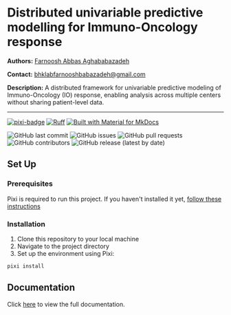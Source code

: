 # Distributed univariable predictive modelling for Immuno-Oncology response

**Authors:** [Farnoosh Abbas Aghababazadeh](https://github.com/RibaA)

**Contact:** [bhklabfarnooshbabazadeh@gmail.com](mailto:bhklabfarnooshbabazadeh@gmail.com)

**Description:** A distributed framework for univariable predictive modeling of Immuno-Oncology (IO) response, enabling analysis across multiple centers without sharing patient-level data.

--------------------------------------

[![pixi-badge](https://img.shields.io/endpoint?url=https://raw.githubusercontent.com/prefix-dev/pixi/main/assets/badge/v0.json&style=flat-square)](https://github.com/prefix-dev/pixi)
[![Ruff](https://img.shields.io/endpoint?url=https://raw.githubusercontent.com/astral-sh/ruff/main/assets/badge/v2.json&style=flat-square)](https://github.com/astral-sh/ruff)
[![Built with Material for MkDocs](https://img.shields.io/badge/mkdocs--material-gray?logo=materialformkdocs&style=flat-square)](https://github.com/squidfunk/mkdocs-material)

![GitHub last commit](https://img.shields.io/github/last-commit/bhklab/distributed-uv-dist?style=flat-square)
![GitHub issues](https://img.shields.io/github/issues/bhklab/distributed-uv-dist?style=flat-square)
![GitHub pull requests](https://img.shields.io/github/issues-pr/bhklab/distributed-uv-dist?style=flat-square)
![GitHub contributors](https://img.shields.io/github/contributors/bhklab/distributed-uv-dist?style=flat-square)
![GitHub release (latest by date)](https://img.shields.io/github/v/release/bhklab/distributed-uv-dist?style=flat-square)

## Set Up

### Prerequisites

Pixi is required to run this project.
If you haven't installed it yet, [follow these instructions](https://pixi.sh/latest/)

### Installation

1. Clone this repository to your local machine
2. Navigate to the project directory
3. Set up the environment using Pixi:

```bash
pixi install
```

## Documentation

Click [here](https://bhklab.github.io/distributed-uv-dist) to view the full documentation.
